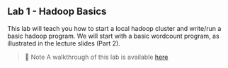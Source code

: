 ## Lab 1 - Hadoop Basics

This lab will teach you how to start a local hadoop cluster and write/run a basic hadoop program.
We will start with a basic wordcount program, as illustrated in the lecture slides (Part 2).

> 󱝽 Note
> A walkthrough of this lab is available [here](https://csc1109.readthedocs.io/lab1)
